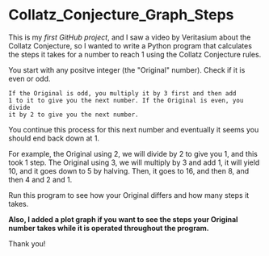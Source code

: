 # Collatz_Conjecture_Graph_Steps

This is my <i>first GitHub project</i>, and I saw a video by Veritasium about the Collatz Conjecture, so I wanted to write a Python program that calculates the steps it takes for a number to reach 1 using the Collatz Conjecture rules.

You start with any positve integer (the "Original" number). Check if it is even or odd.

<code>If the Original is odd, you multiply it by 3 first and then add 1 to it to give you the next number.
If the Original is even, you divide it by 2 to give you the next number.</code>

You continue this process for this next number and eventually it seems you should end back down at 1. 

For example, the Original using 2, we will divide by 2 to give you 1, and this took 1 step.
The Original using 3, we will multiply by 3 and add 1, it will yield 10, and it goes down to 5 by halving. Then, it goes to 16, and then 8, and then 4 and 2 and 1.

Run this program to see how your Original differs and how many steps it takes.

<strong>Also, I added a plot graph if you want to see the steps your Original number takes while it is operated throughout the program.</strong>


Thank you!
